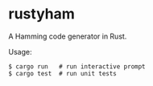 # rustyham

A Hamming code generator in Rust.

Usage:

    $ cargo run   # run interactive prompt
    $ cargo test  # run unit tests
